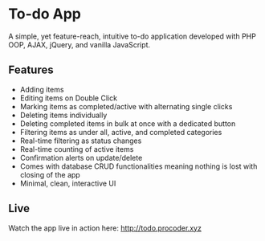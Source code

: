 # To-do App
A simple, yet feature-reach, intuitive to-do application developed with PHP OOP, AJAX, jQuery, and vanilla JavaScript.

## Features
- Adding items
- Editing items on Double Click
- Marking items as completed/active with alternating single clicks
- Deleting items individually
- Deleting completed items in bulk at once with a dedicated button
- Filtering items as under all, active, and completed categories
- Real-time filtering as status changes
- Real-time counting of active items
- Confirmation alerts on update/delete
- Comes with database CRUD functionalities meaning nothing is lost with closing of the app
- Minimal, clean, interactive UI

## Live
Watch the app live in action here: http://todo.procoder.xyz
